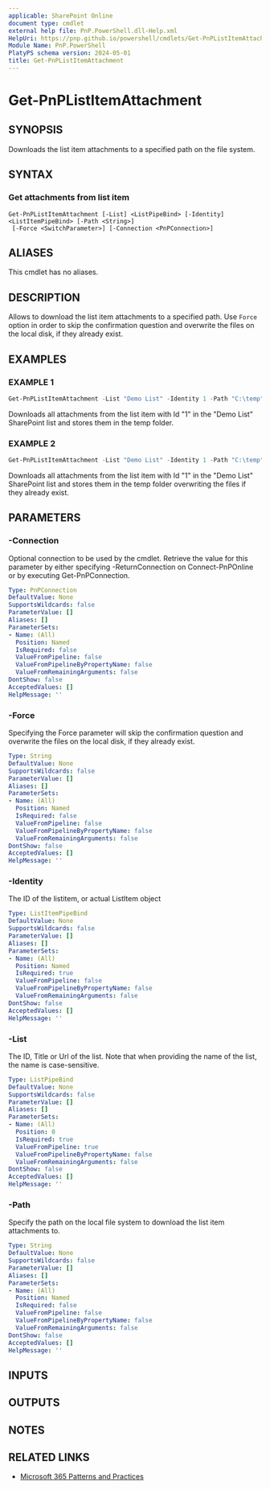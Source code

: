 ```yaml
---
applicable: SharePoint Online
document type: cmdlet
external help file: PnP.PowerShell.dll-Help.xml
HelpUri: https://pnp.github.io/powershell/cmdlets/Get-PnPListItemAttachment.html
Module Name: PnP.PowerShell
PlatyPS schema version: 2024-05-01
title: Get-PnPListItemAttachment
---
```


# Get-PnPListItemAttachment

## SYNOPSIS

Downloads the list item attachments to a specified path on the file system.

## SYNTAX

### Get attachments from list item

```
Get-PnPListItemAttachment [-List] <ListPipeBind> [-Identity] <ListItemPipeBind> [-Path <String>]
 [-Force <SwitchParameter>] [-Connection <PnPConnection>]
```

## ALIASES

This cmdlet has no aliases.

## DESCRIPTION

Allows to download the list item attachments to a specified path. Use `Force` option in order to skip the confirmation question and overwrite the files on the local disk, if they already exist.

## EXAMPLES

### EXAMPLE 1

```powershell
Get-PnPListItemAttachment -List "Demo List" -Identity 1 -Path "C:\temp"
```

Downloads all attachments from the list item with Id "1" in the "Demo List" SharePoint list and stores them in the temp folder.

### EXAMPLE 2

```powershell
Get-PnPListItemAttachment -List "Demo List" -Identity 1 -Path "C:\temp" -Force
```

Downloads all attachments from the list item with Id "1" in the "Demo List" SharePoint list and stores them in the temp folder overwriting the files if they already exist.

## PARAMETERS

### -Connection

Optional connection to be used by the cmdlet. Retrieve the value for this parameter by either specifying -ReturnConnection on Connect-PnPOnline or by executing Get-PnPConnection.

```yaml
Type: PnPConnection
DefaultValue: None
SupportsWildcards: false
ParameterValue: []
Aliases: []
ParameterSets:
- Name: (All)
  Position: Named
  IsRequired: false
  ValueFromPipeline: false
  ValueFromPipelineByPropertyName: false
  ValueFromRemainingArguments: false
DontShow: false
AcceptedValues: []
HelpMessage: ''
```

### -Force

Specifying the Force parameter will skip the confirmation question and overwrite the files on the local disk, if they already exist.

```yaml
Type: String
DefaultValue: None
SupportsWildcards: false
ParameterValue: []
Aliases: []
ParameterSets:
- Name: (All)
  Position: Named
  IsRequired: false
  ValueFromPipeline: false
  ValueFromPipelineByPropertyName: false
  ValueFromRemainingArguments: false
DontShow: false
AcceptedValues: []
HelpMessage: ''
```

### -Identity

The ID of the listitem, or actual ListItem object

```yaml
Type: ListItemPipeBind
DefaultValue: None
SupportsWildcards: false
ParameterValue: []
Aliases: []
ParameterSets:
- Name: (All)
  Position: Named
  IsRequired: true
  ValueFromPipeline: false
  ValueFromPipelineByPropertyName: false
  ValueFromRemainingArguments: false
DontShow: false
AcceptedValues: []
HelpMessage: ''
```

### -List

The ID, Title or Url of the list. Note that when providing the name of the list, the name is case-sensitive.

```yaml
Type: ListPipeBind
DefaultValue: None
SupportsWildcards: false
ParameterValue: []
Aliases: []
ParameterSets:
- Name: (All)
  Position: 0
  IsRequired: true
  ValueFromPipeline: true
  ValueFromPipelineByPropertyName: false
  ValueFromRemainingArguments: false
DontShow: false
AcceptedValues: []
HelpMessage: ''
```

### -Path

Specify the path on the local file system to download the list item attachments to.

```yaml
Type: String
DefaultValue: None
SupportsWildcards: false
ParameterValue: []
Aliases: []
ParameterSets:
- Name: (All)
  Position: Named
  IsRequired: false
  ValueFromPipeline: false
  ValueFromPipelineByPropertyName: false
  ValueFromRemainingArguments: false
DontShow: false
AcceptedValues: []
HelpMessage: ''
```

## INPUTS

## OUTPUTS

## NOTES

## RELATED LINKS

- [Microsoft 365 Patterns and Practices](https://aka.ms/m365pnp)
